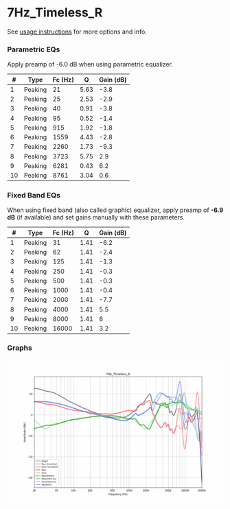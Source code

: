 # 7Hz_Timeless_R
See [usage instructions](https://github.com/jaakkopasanen/AutoEq#usage) for more options and info.

### Parametric EQs
Apply preamp of -6.0 dB when using parametric equalizer.

|   # | Type    |   Fc (Hz) |    Q |   Gain (dB) |
|-----|---------|-----------|------|-------------|
|   1 | Peaking |        21 | 5.63 |        -3.8 |
|   2 | Peaking |        25 | 2.53 |        -2.9 |
|   3 | Peaking |        40 | 0.91 |        -3.8 |
|   4 | Peaking |        95 | 0.52 |        -1.4 |
|   5 | Peaking |       915 | 1.92 |        -1.8 |
|   6 | Peaking |      1559 | 4.43 |        -2.8 |
|   7 | Peaking |      2260 | 1.73 |        -9.3 |
|   8 | Peaking |      3723 | 5.75 |         2.9 |
|   9 | Peaking |      6281 | 0.43 |         6.2 |
|  10 | Peaking |      8761 | 3.04 |         0.6 |

### Fixed Band EQs
When using fixed band (also called graphic) equalizer, apply preamp of **-6.9 dB** (if available) and set gains manually with these parameters.

|   # | Type    |   Fc (Hz) |    Q |   Gain (dB) |
|-----|---------|-----------|------|-------------|
|   1 | Peaking |        31 | 1.41 |        -6.2 |
|   2 | Peaking |        62 | 1.41 |        -2.4 |
|   3 | Peaking |       125 | 1.41 |        -1.3 |
|   4 | Peaking |       250 | 1.41 |        -0.3 |
|   5 | Peaking |       500 | 1.41 |        -0.3 |
|   6 | Peaking |      1000 | 1.41 |        -0.4 |
|   7 | Peaking |      2000 | 1.41 |        -7.7 |
|   8 | Peaking |      4000 | 1.41 |         5.5 |
|   9 | Peaking |      8000 | 1.41 |         6   |
|  10 | Peaking |     16000 | 1.41 |         3.2 |

### Graphs
![](./7Hz_Timeless_R.png)
